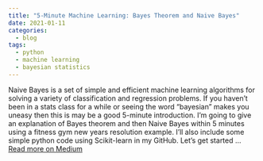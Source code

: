```yaml
---
title: "5-Minute Machine Learning: Bayes Theorem and Naive Bayes"
date: 2021-01-11
categories:
  - blog
tags:
  - python
  - machine learning
  - bayesian statistics
---
```


Naive Bayes is a set of simple and efficient machine learning algorithms for solving a variety of classification and regression problems. If you haven’t been in a stats class for a while or seeing the word “bayesian” makes you uneasy then this is may be a good 5-minute introduction. I’m going to give an explanation of Bayes theorem and then Naive Bayes within 5 minutes using a fitness gym new years resolution example. I’ll also include some simple python code using Scikit-learn in my GitHub. Let’s get started ... [Read more on Medium](https://towardsdatascience.com/5-minute-machine-learning-naive-bayes-f48472670fdd)
